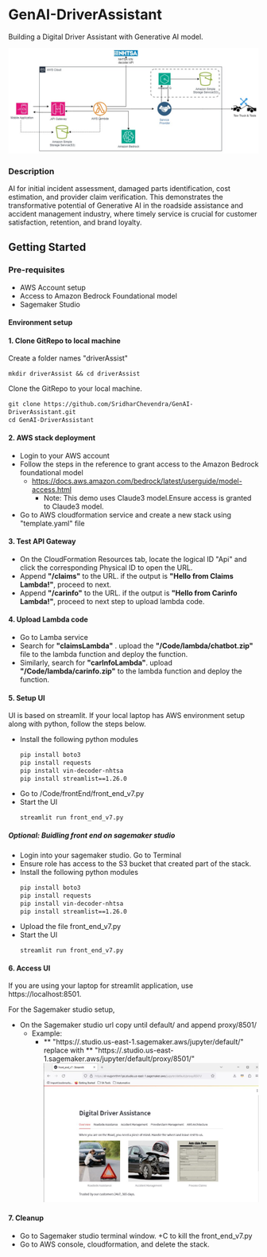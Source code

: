 # GenAI-DriverAssistant

Building a Digital Driver Assistant with Generative AI model.

![Proposed Architecture](https://github.com/SridharChevendra/GenAI-DriverAssistant/blob/98adb77a0a9cd1d23c91c66731545ac32a847c4f/architecture/Digital%20Driver%20Assistant%20Architecture-GenAI_Incident%20management.jpg)

### Description
AI for initial incident assessment, damaged parts identification, cost estimation, and provider claim verification. This demonstrates the transformative potential of Generative AI in the roadside assistance and accident management industry, where timely service is crucial for customer satisfaction, retention, and brand loyalty.
## Getting Started
### Pre-requisites
* AWS Account setup
* Access to Amazon Bedrock Foundational model
* Sagemaker Studio
 
#### Environment setup
#### 1. Clone GitRepo to local machine

Create a folder names "driverAssist"

```
mkdir driverAssist && cd driverAssist

```
Clone the GitRepo to your local machine.
```
git clone https://github.com/SridharChevendra/GenAI-DriverAssistant.git
cd GenAI-DriverAssistant
```
#### 2. AWS stack deployment
* Login to your AWS account
* Follow the steps in the reference to grant access to the Amazon Bedrock foundational model
  - https://docs.aws.amazon.com/bedrock/latest/userguide/model-access.html
    - Note: This demo uses Claude3 model.Ensure access is granted to Claude3 model.
* Go to AWS cloudformation service and create a new stack using "template.yaml" file

#### 3. Test API Gateway
* On the CloudFormation Resources tab, locate the logical ID "Api" and click the corresponding Physical ID to open the URL.
* Append **"/claims"** to the URL. if the output is **"Hello from Claims Lambda!"**, proceed to next.
* Append **"/carinfo"** to the URL. if the output is **"Hello from Carinfo Lambda!"**, proceed to next step to upload lambda code.

#### 4. Upload Lambda code
* Go to Lamba service
* Search for **"claimsLambda"** . upload the **"/Code/lambda/chatbot.zip"** file to the lambda function and deploy the function.
* Similarly, search for **"carInfoLambda"**. upload **"/Code/lambda/carinfo.zip"** to the lambda function and deploy the function.

#### 5. Setup UI
UI is based on streamlit. If your local laptop has AWS environment setup along with python, follow the steps below.
* Install the following python modules
  ```
  pip install boto3
  pip install requests
  pip install vin-decoder-nhtsa
  pip install streamlist==1.26.0
  ```
* Go to /Code/frontEnd/front_end_v7.py
* Start the UI
  ```
  streamlit run front_end_v7.py
  ```
##### Optional: Buidling front end on sagemaker studio
* Login into your sagemaker studio. Go to Terminal
* Ensure role has access to the S3 bucket that created part of the stack.
* Install the following python modules
  ```
  pip install boto3
  pip install requests
  pip install vin-decoder-nhtsa
  pip install streamlist==1.26.0
  ```
* Upload the file front_end_v7.py
* Start the UI
  ```
  streamlit run front_end_v7.py
  ```
#### 6. Access UI
If you are using your laptop for streamlit application, use https://localhost:8501.

For the Sagemaker studio setup,

* On the Sagemaker studio url copy until default/ and append proxy/8501/
  - Example:
    - ** "https://<xxxxx>.studio.us-east-1.sagemaker.aws/jupyter/default/" replace
      with
      ** "https://<xxxxx>.studio.us-east-1.sagemaker.aws/jupyter/default/proxy/8501/"
 ![UI](https://github.com/SridharChevendra/GenAI-DriverAssistant/blob/fd481952baa499bee0d2f6690dd37a242a91e247/images/driverAssistantUI.JPG)

#### 7. Cleanup
* Go to Sagemaker studio terminal window. <Ctrl>+C to kill the front_end_v7.py
* Go to AWS console, cloudformation, and delete the stack.

